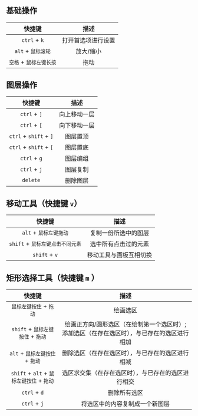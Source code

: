 #

## 基础操作

|         快捷键          |        描述        |
| :---------------------: | :----------------: |
|      `ctrl` + `k`       | 打开首选项进行设置 |
|   `alt` + `鼠标滚轮`    |     放大/缩小      |
| `空格` + `鼠标左键长按` |        拖动        |

## 图层操作

|         快捷键         |     描述     |
| :--------------------: | :----------: |
|      `ctrl` + `]`      | 向上移动一层 |
|      `ctrl` + `[`      | 向下移动一层 |
| `ctrl` + `shift` + `]` |   图层置顶   |
| `ctrl` + `shift` + `[` |   图层置底   |
|      `ctrl` + `g`      |   图层编组   |
|      `ctrl` + `j`      |   图层复制   |
|        `delete`        |   删除图层   |

## 移动工具（快捷键 `v`）

|              快捷键              |          描述          |
| :------------------------------: | :--------------------: |
|      `alt` + `鼠标左键拖动`      |  复制一份所选中的图层  |
| `shift` + `鼠标左键点击不同元素` |  选中所有点击过的元素  |
|          `shift` + `v`           | 移动工具与画板互相切换 |

## 矩形选择工具（快捷键 `m` ）

|              快捷键               |        描述         |
| :-------------------------------: | :-----------------: |
|      `鼠标左键按住` + `拖动`      |      绘画选区       |
| `shift` + `鼠标左键按住` + `拖动` | 绘画正方向/圆形选区（在绘制第一个选区时）; 添加选区（在存在选区时），与已存在的选区进行相加 |
| `alt` + `鼠标左键按住` + `拖动` | 删除选区（在存在选区时），与已存在的选区进行相减 |
| `shift` + `alt` + `鼠标左键按住` + `拖动` | 选区求交集（在存在选区时），与已存在的选区进行相交 |
| `ctrl` + `d` | 删除所有选区 |
| `ctrl` + `j` | 将选区中的内容复制成一个新图层 |
